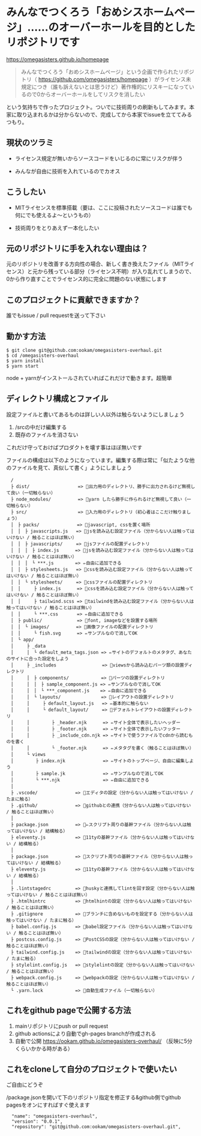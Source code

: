 # みんなでつくろう「おめシスホームページ」……のオーバーホールを目的としたリポジトリです

https://omegasisters.github.io/homepage

> みんなでつくろう「おめシスホームページ」という企画で作られたリポジトリ（ https://github.com/omegasisters/homepage ）がライセンス未規定につき（誰も訴えないとは思うけど）著作権的にリスキーになっているので0からオーバーホールをしてリスクを消したい

という気持ちで作ったプロジェクト。ついでに技術周りの刷新もしてみます。本家に取り込まれるかは分からないので、完成してから本家でissueを立ててみるつもり。


## 現状のツラミ

- ライセンス規定が無いからソースコードをいじるのに常にリスクが伴う

- みんなが自由に技術を入れているのでカオス


## こうしたい

- MITライセンスを標準搭載（要は、ここに投稿されたソースコードは誰でも何にでも使えるよ〜というもの）

- 技術周りをとりあえず一本化したい


## 元のリポジトリに手を入れない理由は？

元のリポジトリを改善する方向性の場合、新しく書き換えたファイル（MITライセンス）と元から残っている部分（ライセンス不明）が入り乱れてしまうので、0から作り直すことでライセンス的に完全に問題のない状態にします


## このプロジェクトに貢献できますか？

誰でもissue / pull requestを送って下さい


## 動かす方法

```
$ git clone git@github.com:ookam/omegasisters-overhaul.git
$ cd /omegasisters-overhaul
$ yarn install
$ yarn start
```

node + yarnがインストールされていればこれだけで動きます。超簡単

## ディレクトリ構成とファイル

設定ファイルと書いてあるものは詳しい人以外は触らないようにしましょう

1. /srcの中だけ編集する
2. 既存のファイルを消さない

これだけ守っておけばプロダクトを壊す事はほぼ無いです

ファイルの構成は以下のようになっています。編集する際は常に「似たような他のファイルを見て、真似して書く」ようにしましょう

```
　/
　├ dist/                  => 🚨出力用のディレクトリ、勝手に出力されるけど無視して良い（一切触らない）
　├ node_modules/          => 🚨yarn したら勝手に作られるけど無視して良い（一切触らない）
　├ src/                   => 🚨入力用のディレクトリ（初心者はここだけ触りましょう）
　│　├ packs/              => 🚨javascript, cssを置く場所
　│　│　├ javascripts.js   => 🚨jsを読み込む設定ファイル（分からない人は触ってはいけない / 触ることはほぼ無い）
　│　│　├ javascripts/     => 🚨jsファイルの配置ディレクトリ
　│　│　│　├ index.js      => 🚨jsを読み込む設定ファイル（分からない人は触ってはいけない / 触ることはほぼ無い）
　│　│　│　└ ***.js        => ✏️自由に追加できる
　│　│　├ stylesheets.js   => 🚨cssを読み込む設定ファイル（分からない人は触ってはいけない / 触ることはほぼ無い）
　│　│　└ stylesheets/     => 🚨cssファイルの配置ディレクトリ
　│　│　　　├ index.js      => 🚨cssを読み込む設定ファイル（分からない人は触ってはいけない / 触ることはほぼ無い）
　│　│　　　├ tailwind.scss => 🚨tailwindを読み込む設定ファイル（分からない人は触ってはいけない / 触ることはほぼ無い）
　│　│　　　└ ***.css       => ✏️自由に追加できる
　│　├ public/             => 🚨font, imageなどを設置する場所
　│　│　└ images/          => 🚨画像ファイルの配置ディレクトリ
　│　│　　　└ fish.svg      => ✏️サンプルなので消してOK
　│　└ app/
　│　　　├ _data
　│　　　│　└ default_meta_tags.json => ✏️サイトのデフォルトのメタタグ、あなたのサイトに合った設定をしよう
　│　　　├ _includes                 => 🚨viewsから読み込むパーツ類の設置ディレクトリ
　│　　　│　├ components/            => 🚨パーツの設置ディレクトリ
　│　　　│　│　├ sample_component.js => ✏️サンプルなので消してOK
　│　　　│　│　└ ***_component.js    => ✏️自由に追加できる
　│　　　│　└ layouts/               => 🚨レイアウトの設置ディレクトリ
　│　　　│　　　├ default_layout.js   => ✏️基本的に触らない
　│　　　│　　　└ default_layout/     => 🚨デフォルトレイアウトの設置ディレクトリ
　│　　　│　　　　　├ _header.njk      => ✏️サイト全体で表示したいヘッダー
　│　　　│　　　　　├ _footer.njk      => ✏️サイト全体で表示したいフッター
　│　　　│　　　　　├ _include_cdn.njk => ✏️サイトで使うファイルでcdnから読むものを書く
　│　　　│　　　　　└ _footer.njk      => ✏️メタタグを書く（触ることはほぼ無い）
　│　　　└ views
　│　　　　　├ index.njk              => ✏️サイトのトップページ、自由に編集しよう
　│　　　　　├ sample.jk              => ✏️サンプルなので消してOK
　│　　　　　└ ***.njk                => ✏️自由に追加できる
　│
　├ .vscode/              => 🚨エディタの設定（分からない人は触ってはいけない / たまに触る）
　├ .github/              => 🚨githubとの連携（分からない人は触ってはいけない / 触ることはほぼ無い）
　│
　├ package.json          => 🚨✏️スクリプト周りの基幹ファイル（分からない人は触ってはいけない / 結構触る）
　├ eleventy.js           => 🚨11tyの基幹ファイル（分からない人は触ってはいけない / 結構触る）
　│
　├ package.json          => 🚨スクリプト周りの基幹ファイル（分からない人は触ってはいけない / 結構触る）
　├ eleventy.js           => 🚨11tyの基幹ファイル（分からない人は触ってはいけない / 結構触る）
　│
　├ .lintstagedrc         => 🚨huskyと連携してlintを回す設定（分からない人は触ってはいけない / 触ることはほぼ無い）
　├ .htmlhintrc           => 🚨htmlhintの設定（分からない人は触ってはいけない / 触ることはほぼ無い）
　├ .gitignore            => 🚨ブランチに含めないものを設定する（分からない人は触ってはいけない / たまに触る）
　├ babel.config.js       => 🚨babel設定ファイル（分からない人は触ってはいけない / 触ることはほぼ無い）
　├ postcss.config.js     => 🚨PostCSSの設定（分からない人は触ってはいけない / 触ることはほぼ無い）
　├ tailwind.config.js    => 🚨tailwindの設定（分からない人は触ってはいけない / たまに触る）
　├ stylelint.config.js   => 🚨stylelintの設定（分からない人は触ってはいけない / 触ることはほぼ無い）
　├ webpack.config.js     => 🚨webpackの設定（分からない人は触ってはいけない / 触ることはほぼ無い）
　└ .yarn.lock            => 🚨自動生成ファイル（一切触らない）
```

## これをgithub pageで公開する方法

1. mainリポジトリにpush or pull request
2. github actionsにより自動でgh-pages branchが作成される
3. 自動で公開 https://ookam.github.io/omegasisters-overhaul/ （反映に5分くらいかかる時がある）

## これをcloneして自分のプロジェクトで使いたい

ご自由にどうぞ

/package.jsonを開いて下のリポジトリ指定を修正する&github側でgithub pagesをオンにすればすぐ使えます

```
  "name": "omegasisters-overhaul",
  "version": "0.0.1",
  "repository": "git@github.com:ookam/omegasisters-overhaul.git",
```
